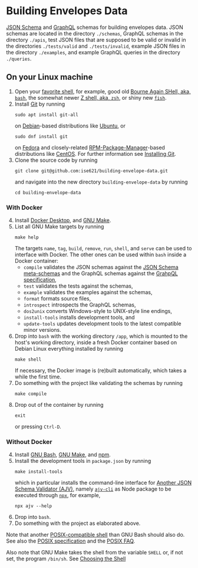 # Building Envelopes Data

[JSON Schema](https://json-schema.org)
and
[GraphQL](https://graphql.org)
schemas for building envelopes data. JSON schemas are located in the directory
`./schemas`, GraphQL schemas in the directory `./apis`, test JSON files that
are supposed to be valid or invalid in the directories `./tests/valid` and
`./tests/invalid`, example JSON files in the directory `./examples`, and
example GraphQL queries in the directory `./queries`.

## On your Linux machine

1. Open your
   [favorite shell](https://www.redhat.com/sysadmin/favorite-shell),
   for example, good old
   [Bourne Again SHell, aka, `bash`](https://www.gnu.org/software/bash/),
   the somewhat newer
   [Z shell, aka, `zsh`](https://www.zsh.org/),
   or shiny new
   [`fish`](https://fishshell.com/).
2. Install [Git](https://git-scm.com/) by running
   ```shell
   sudo apt install git-all
   ```
   on
   [Debian](https://www.debian.org/)-based
   distributions like
   [Ubuntu](https://ubuntu.com/),
   or
   ```shell
   sudo dnf install git
   ```
   on
   [Fedora](https://getfedora.org/)
   and closely-related
   [RPM-Package-Manager](https://rpm.org/)-based
   distributions like
   [CentOS](https://www.centos.org/).
   For further information see
   [Installing Git](https://git-scm.com/book/en/v2/Getting-Started-Installing-Git).
3. Clone the source code by running
   ```shell
   git clone git@github.com:ise621/building-envelope-data.git
   ```
   and navigate into the new directory `building-envelope-data` by running
   ```shell
   cd building-envelope-data
   ```

### With Docker

4. Install
   [Docker Desktop](https://www.docker.com/products/docker-desktop),
   and
   [GNU Make](https://www.gnu.org/software/make/).
5. List all GNU Make targets by running
   ```shell
   make help
   ```
   The targets `name`, `tag`, `build`, `remove`, `run`, `shell`, and `serve`
   can be used to interface with Docker. The other ones can be used within
   `bash` inside a Docker container:
   - `compile` validates the JSON schemas against the
     [JSON Schema meta-schemas](https://json-schema.org/specification-links.html#draft-7)
     and the GraphQL schemas against the
     [GrahpQL specification](http://spec.graphql.org/June2018/),
   - `test` validates the tests against the schemas,
   - `example` validates the examples against the schemas,
   - `format` formats source files,
   - `introspect` introspects the GraphQL schemas,
   - `dos2unix` converts Windows-style to UNIX-style line endings,
   - `install-tools` installs development tools, and
   - `update-tools` updates development tools to the latest compatible minor
     versions.
6. Drop into `bash` with the working directory `/app`, which
   is mounted to the host's working directory, inside a fresh Docker container
   based on Debian Linux everything installed by running
   ```shell
   make shell
   ```
   If necessary, the Docker image is (re)built automatically, which takes
   a while the first time.
7. Do something with the project like validating the schemas by running
   ```shell
   make compile
   ```
8. Drop out of the container by running
   ```shell
   exit
   ```
   or pressing `Ctrl-D`.

### Without Docker

4. Install
   [GNU Bash](https://www.gnu.org/software/bash/),
   [GNU Make](https://www.gnu.org/software/make/),
   and
   [npm](https://www.npmjs.com).
5. Install the development tools in `package.json` by running
   ```
   make install-tools
   ```
   which in particular installs the command-line interface for
   [Another JSON Schema Validator (AJV)](https://github.com/ajv-validator/ajv),
   namely
   [`ajv-cli`](https://github.com/ajv-validator/ajv-cli)
   as Node package to be executed through
   [`npx`](https://github.com/npm/npx),
   for example,
   ```
   npx ajv --help
   ```
6. Drop into `bash`.
7. Do something with the project as elaborated above.

Note that another
[POSIX-compatible shell](https://pubs.opengroup.org/onlinepubs/9699919799/utilities/V3_chap02.html#tag_18)
than GNU Bash should also do. See also the
[POSIX specification](https://pubs.opengroup.org/onlinepubs/9699919799/)
and the
[POSIX FAQ](http://www.opengroup.org/austin/papers/posix_faq.html).

Also note that GNU Make takes the shell from the variable `SHELL` or, if not
set, the program `/bin/sh`. See
[Choosing the Shell](https://www.gnu.org/software/make/manual/html_node/Choosing-the-Shell.html)
